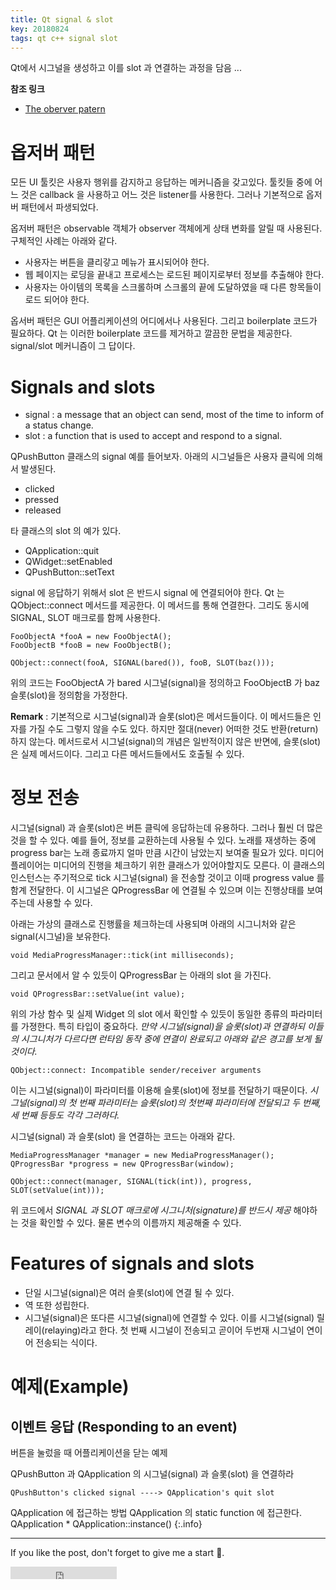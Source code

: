 ```yaml
---
title: Qt signal & slot
key: 20180824
tags: qt c++ signal slot
---
```


Qt에서 시그널을 생성하고 이를 slot 과 연결하는 과정을 담음 ...

<!--more-->

**참조 링크**
- [The oberver patern](https://wiki.qt.io/Qt_for_Beginners#The_observer_pattern)

# 옵저버 패턴

모든 UI 툴킷은 사용자 행위를 감지하고 응답하는 메커니즘을 갖고있다. 툴킷들 중에 어느 것은
callback 을 사용하고 어느 것은 listener를 사용한다. 그러나 기본적으로 옵저버 패턴에서
파생되었다.

옵저버 패턴은 observable 객체가 observer 객체에게 상태 변화를 알릴 때 사용된다.
구체적인 사례는 아래와 같다.

- 사용자는 버튼을 클리갛고 메뉴가 표시되어야 한다.
- 웹 페이지는 로딩을 끝내고 프로세스는 로드된 페이지로부터 정보를 추출해야 한다.
- 사용자는 아이템의 목록을 스크롤하며 스크롤의 끝에 도달하였을 때 다른 항목들이 로드 되어야 한다.

옵서버 패턴은 GUI 어플리케이션의 어디에서나 사용된다. 그리고 boilerplate 코드가 필요하다.
Qt 는 이러한 boilerplate 코드를 제거하고 깔끔한 문법을 제공한다. signal/slot 메커니즘이 그 답이다.

# Signals and slots

- signal : a message that an object can send, most of the time to inform of a status change.
- slot : a function that is used to accept and respond to a signal.

QPushButton 클래스의 signal 예를 들어보자. 아래의 시그널들은 사용자 클릭에 의해서 발생된다.
- clicked
- pressed
- released

타 클래스의 slot 의 예가 있다.
- QApplication::quit
- QWidget::setEnabled
- QPushButton::setText

signal 에 응답하기 위해서 slot 은 반드시 signal 에 연결되어야 한다. Qt 는 QObject::connect 메서드를 제공한다. 이 메서드를 통해 연결한다. 그리도 동시에 SIGNAL, SLOT 매크로를 함께 사용한다.

```
FooObjectA *fooA = new FooObjectA();
FooObjectB *fooB = new FooObjectB();

QObject::connect(fooA, SIGNAL(bared()), fooB, SLOT(baz()));
```

위의 코드는 FooObjectA 가 bared 시그널(signal)을 정의하고 FooObjectB 가 baz 슬롯(slot)을 정의함을 가정한다.

**Remark** : 기본적으로 시그널(signal)과 슬롯(slot)은 메서드들이다. 이 메서드들은 인자를 가질 수도 그렇지 않을 수도 있다. 하지만 절대(never) 어떠한 것도 반환(return) 하지 않는다. 메서드로서 시그널(signal)의 개념은 일반적이지 않은 반면에, 슬롯(slot)은 실제 메서드이다. 그리고 다른 메서드들에서도 호출될 수 있다.

# 정보 전송

시그널(signal) 과 슬롯(slot)은 버튼 클릭에 응답하는데 유용하다. 그러나 훨씬 더 많은 것을 할 수 있다. 예를 들어, 정보를 교환하는데 사용될 수 있다. 노래를 재생하는 중에 progress bar는 노래 종료까지 얼마 만큼 시간이 남았는지 보여줄 필요가 있다. 미디어 플레이어는 미디어의 진행을 체크하기 위한 클래스가 있어야할지도 모른다. 이 클래스의 인스턴스는 주기적으로 tick 시그널(signal) 을 전송할 것이고 이때 progress value 를 함계 전달한다. 이 시그널은 QProgressBar 에 연결될 수 있으며 이는 진행상태를 보여주는데 사용할 수 있다.

아래는 가상의 클래스로 진행률을 체크하는데 사용되며 아래의 시그니처와 같은 signal(시그널)을 보유한다.

```
void MediaProgressManager::tick(int milliseconds);
```

그리고 문서에서 알 수 있듯이 QProgressBar 는 아래의 slot 을 가진다.

```
void QProgressBar::setValue(int value);
```

위의 가상 함수 및 실제 Widget 의 slot 에서 확인할 수 있듯이 동일한 종류의 파라미터를 가졍한다. 특히 타입이 중요하다. *만약 시그널(signal)을 슬롯(slot)과 연결하되 이들의 시그니처가 다르다면 런타임 동작 중에 연결이 완료되고 아래와 같은 경고를 보게 될 것이다.*

```
QObject::connect: Incompatible sender/receiver arguments
```

이는 시그널(signal)이 파라미터를 이용해 슬롯(slot)에 정보를 전달하기 때문이다. *시그널(signal)의 첫 번째 파라미터는 슬롯(slot)의 첫번째 파라미터에 전달되고 두 번째, 세 번째 등등도 각각 그러하다.*

시그널(signal) 과 슬롯(slot) 을 연결하는 코드는 아래와 같다.
```
MediaProgressManager *manager = new MediaProgressManager();
QProgressBar *progress = new QProgressBar(window);

QObject::connect(manager, SIGNAL(tick(int)), progress, SLOT(setValue(int)));
```

위 코드에서 *SIGNAL 과 SLOT 매크로에 시그니처(signature)를 반드시 제공* 해야하는 것을 확인할 수 있다. 물론 변수의 이름까지 제공해줄 수 있다.

# Features of signals and slots

- 단일 시그널(signal)은 여러 슬롯(slot)에 연결 될 수 있다.
- 역 또한 성립한다.
- 시그널(signal)은 또다른 시그널(signal)에 연결할 수 있다. 이를 시그널(signal) 릴레이(relaying)라고 한다. 첫 번째 시그널이 전송되고 곧이어 두번재 시그널이 연이어 전송되는 식이다.

# 예제(Example)

## 이벤트 응답 (Responding to an event)

버튼을 눌렀을 때 어플리케이션을 닫는 예제

QPushButton 과 QApplication 의 시그널(signal) 과 슬롯(slot) 을 연결하라

```
QPushButton's clicked signal ----> QApplication's quit slot
```

QApplication 에 접근하는 방법
QApplication 의 static function 에 접근한다. QApplication * QApplication::instance()
{:.info}


---

If you like the post, don't forget to give me a start :star2:.

<iframe src="https://ghbtns.com/github-btn.html?user=gbkim1988&repo=gbkim1988.github.io&type=star&count=true"  frameborder="0" scrolling="0" width="170px" height="20px"></iframe>
